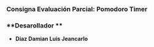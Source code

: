 
### **Consigna Evaluación Parcial: Pomodoro Timer**


### **Desarollador **
- **Diaz Damian Luis Jeancarlo** 
